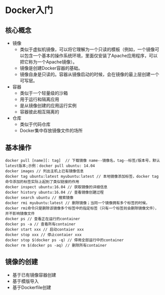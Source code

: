 # Docker入门

## 核心概念
+ 镜像
    + 类似于虚拟机镜像，可以将它理解为一个只读的模板（例如，一个镜像可以包含一个基本的操作系统环境，里面仅安装了Apache应用程序，可以把它称为一个Apache镜像）。
    + 镜像是创建Docker容器的基础。
    + 镜像自身是只读的。容器从镜像启动的时候，会在镜像的最上层创建一个可写层。
+ 容器
    + 类似于一个轻量级的沙箱
    + 用于运行和隔离应用
    + 是从镜像创建的应用运行实例
    + 容器彼此相互隔离的
+ 仓库
    + 类似于代码仓库
    + Docker集中存放镜像文件的场所

## 基本操作
```
docker pull [name][: tag]  // 下载镜像 name--镜像名，tag--标签/版本号，默认latest版本;示例：docker pull ubuntu: 14.04
docker images // 列出主机上已有镜像信息
docker tag ubuntu:latest myubuntu:latest // 本地镜像添加标签，docker tag命令添加的标签实际上起到了类似链接的作用
docker inspect ubuntu:16.04 // 获取镜像的详细信息
docker history ubuntu:16.04 // 查看镜像创建过程
docker search ubuntu // 搜索镜像
docker rmi myubuntu:latest // 删除镜像；当同一个镜像拥有多个标签的时候，docker rmi命令只是删除该镜像多个标签中的指定标签（只有一个标签则会删除镜像文件），并不影响镜像文件
docker ps // 查看正在运行的container
docker ps -a // 查看所有container
docker start xxx // 启动contaier xxx
docker stop xxx // 停止contaier xxx
docker stop $(docker ps -q) // 停用全部运行中的container
docker rm $(docker ps -aq) // 删除所有container
```

## 镜像的创建
+ 基于已有镜像容器创建
+ 基于模版导入
+ 基于Dockerfile创建
